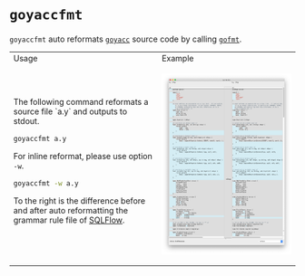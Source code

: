 # `goyaccfmt`

`goyaccfmt` auto reformats [`goyacc`](https://godoc.org/golang.org/x/tools/cmd/goyacc) source code by calling [`gofmt`](https://golang.org/cmd/gofmt/). 

<table>

<tr>
<td>
Usage
</td><td>
Example
</td>
</tr>

<tr>
<td>
The following command reformats a source file `a.y` and outputs to stdout.

```bash
goyaccfmt a.y
```

For inline reformat, please use option `-w`.

```bash
goyaccfmt -w a.y
```

To the right is the difference before and after auto reformatting the grammar rule file of [SQLFlow](https://sqlflow.org/sqlflow).

</td><td>

![](opendiff-goyaccfmt.png)

</td>
</tr>

</table>
